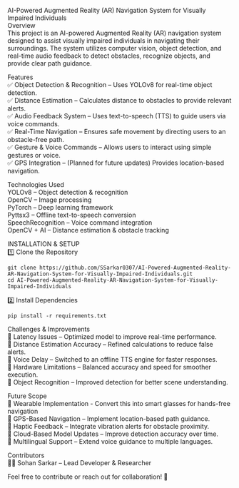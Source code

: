 AI-Powered Augmented Reality (AR) Navigation System for Visually Impaired Individuals   
Overview   
This project is an AI-powered Augmented Reality (AR) navigation system designed to assist visually impaired individuals in navigating their surroundings. The system utilizes computer vision, object detection, and real-time audio feedback to detect obstacles, recognize objects, and provide clear path guidance.

Features  
✅ Object Detection & Recognition – Uses YOLOv8 for real-time object detection.  
✅ Distance Estimation – Calculates distance to obstacles to provide relevant alerts.    
✅ Audio Feedback System – Uses text-to-speech (TTS) to guide users via voice commands.  
✅ Real-Time Navigation – Ensures safe movement by directing users to an obstacle-free path.  
✅ Gesture & Voice Commands – Allows users to interact using simple gestures or voice.  
✅ GPS Integration – (Planned for future updates) Provides location-based navigation.  

Technologies Used  
YOLOv8 – Object detection & recognition  
OpenCV – Image processing  
PyTorch – Deep learning framework  
Pyttsx3 – Offline text-to-speech conversion    
SpeechRecognition – Voice command integration  
OpenCV + AI – Distance estimation & obstacle tracking  

INSTALLATION & SETUP  
1️⃣ Clone the Repository  
```
git clone https://github.com/SSarkar0307/AI-Powered-Augmented-Reality-AR-Navigation-System-for-Visually-Impaired-Individuals.git
cd AI-Powered-Augmented-Reality-AR-Navigation-System-for-Visually-Impaired-Individuals

```
2️⃣ Install Dependencies  
```
pip install -r requirements.txt

```

Challenges & Improvements  
🔴 Latency Issues – Optimized model to improve real-time performance.  
🔴 Distance Estimation Accuracy – Refined calculations to reduce false alerts.  
🔴 Voice Delay – Switched to an offline TTS engine for faster responses.  
🔴 Hardware Limitations – Balanced accuracy and speed for smoother execution.  
🔴 Object Recognition – Improved detection for better scene understanding.  

Future Scope  
🔹 Wearable Implementation - Convert this into smart glasses for hands-free navigation  
🔹 GPS-Based Navigation – Implement location-based path guidance.    
🔹 Haptic Feedback – Integrate vibration alerts for obstacle proximity.  
🔹 Cloud-Based Model Updates – Improve detection accuracy over time.  
🔹 Multilingual Support – Extend voice guidance to multiple languages.  

Contributors  
👨‍💻 Sohan Sarkar – Lead Developer & Researcher  
    
Feel free to contribute or reach out for collaboration! 🚀
